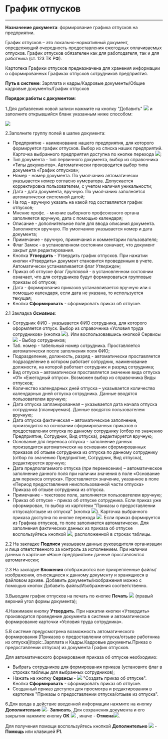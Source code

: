 ﻿# График отпусков
_ _ _ _ _  _ _

**Назначение документа**: формирование графика отпусков на предприятии.

График отпусков – это локально-нормативный документ, определяющий очередность предоставления ежегодных оплачиваемых отпусков. График отпусков обязателен как для работодателя, так и для работника (ст. 123 ТК РФ).

Картотека Графики отпусков предназначена для хранения информации о сформированных Графиках отпусков сотрудников предприятия.

**Путь в системе**: Зарплата и кадры/Кадровые документы/Общие кадровые документы/График отпусков


**Порядок работы с документом**:


1.Для добавления новой записи нажмите на кнопку "Добавить" ![](topic:.AddFiles.Btn_Add.png) и заполните открывшийся бланк указанным ниже способом:

![](topic:.AddFiles.Screenshot_11773.jpg)

2.Заполните группу полей в шапке документа:

* Предприятие - наименование нашего предприятия, для которого формируется график отпусков. Выбор из списка наших предприятий. Карточка выбранного предприятия доступна по кнопке перехода ![](topic:Com.AddFiles.Btn_go.png);
* Тип документа - тип первичного документа, выбор из справочника «Типы документов». Автоматически производится выбор типа документа «График отпусков»;
* Номер - номер документа. По умолчанию автоматически указывается номер согласно нумератора. Допускается корректировка пользователем, с учетом наличия уникальности;
* Дата - дата документа, вручную. По умолчанию заполняется автоматически системной датой;
* На год - вручную указать на какой год составляется график отпусков;
* Мнение профс. - мнение выборного профсоюзного органа заполняется вручную, дата с помощью календаря;
* Описание - дополнительное поле для ввода описания документа. Заполняется вручную. По умолчанию указывается номер и дата документа;
* Примечание - вручную, примечания и комментарии пользователя;
* Флаг Замок - в установленном состоянии означает, что документ закрыт для редактирования.
* Кнопка **Утвердить** - Утвердить график отпусков. При нажатии кнопки «Утвердить» документ становится проведенным в учете. Автоматически устанавливается флаг *Утвержден*;
* Приказ об отпуске флаг *Групповой* - в установленном состоянии означает, что для сотрудников будут формироваться групповые приказы об отпуске;
* Дата - формирования приказов устанавливается вручную или с помощью календаря, если дата не указана, то используется текущая;
* Кнопка **Сформировать** - сформировать приказ об отпуске.

2.1 Закладка ***Основное***:

* Сотрудник ФИО - указывается ФИО сотрудника, для которого оформляется отпуск. Выбор из справочника «Условия труда сотрудников» (кнопка ![](topic:Com.AddFiles.Btn_select.png)). Или воспользовавшись кнопкой Сервисы ![](topic:Com.AddFiles.Btn_Services.png) - Выбор сотрудников;
* Таб. номер - табельный номер сотрудника. Проставляется автоматически после заполнения поля ФИО;
* Подразделение, должность, разряд - автоматически проставляется подразделение в котором работает сотрудник, наименование должности, на которой работает сотрудник и разряд сотрудника;
* Вид отпуска – автоматически проставляется значение вида отпуска «01» «Ежегодный отпуск». Возможен выбор из справочника Виды отпусков;
* Количество календарных дней отпуска – указывается количество календарных дней отпуска сотрудника. Данные вводятся пользователем вручную;
* Дата отпуска запланированная – указывается дата начала отпуска сотрудника (планируемая). Данные вводятся пользователем вручную;
* Дата отпуска фактическая – автоматическое заполнение, производится на основании сформированных приказов о предоставлении отпуска по данному сотруднику (отбор по значению Предприятие, Сотрудник, Вид отпуска), редактируется вручную;
* Основание для переноса отпуска - заполнение данных производится автоматически на основании сформированных приказов об отзыве сотрудника из отпуска по данному сотруднику (отбор по значению Предприятие, Сотрудник, Вид отпуска), редактируется вручную;
* Дата предполагаемого отпуска (при перенесении) – автоматическое заполнение данного поля при наличии значения в поле «Основание для переноса отпуска». Проставляется значение, указанное в поле «Период предоставления неиспользованной части отпуска» Приказа об отзыве сотрудника из отпуска.
* Примечание - текстовое поле, заполняется пользователем вручную;
* Приказ об отпуске - приказ об отпуске сотрудника. Если приказ уже сформирован, то выбор из картотеки "Приказы о предоставлении отпуска/отзыве из отпуска" (кнопка ![](topic:Com.AddFiles.Btn_select.png)). Карточка выбранного приказа доступна по кнопке перехода ![](topic:Com.AddFiles.Btn_go.png). Если приказ формируется из Графика отпусков, то поле заполняется автоматически.
Для заполнения фактических данных из приказа об отпуске воспользуйтесь кнопкой ![](topic:Com.AddFiles.Btn_Refresh.png), расположенной в строках таблицы.

2.2 На закладке **Подписи** указываем данные руководителя организации и лица ответственного за контроль за исполнением. При наличии данных в карточке «Наше предприятие» данные проставляются автоматически;

2.3 На закладке **Вложения** отображаются все прикрепленные файлы/изображения, относящиеся к данному документу и хранящиеся в файловом архиве. Добавить документы/изображения можно с помощью кнопок Добавить файлы/Изображения соответственно.


3.Выводим график отпусков на печать по кнопке  **Печать** ![](topic:Com.AddFiles.Btn_Graf.png) (правый верхний угол формы документа);

4.Нажимаем кнопку **Утвердить**. При нажатии кнопки «Утвердить» производится проведение документа в системе и автоматическое формирование карточки «Условия труда сотрудника».

5.В системе предусмотрена возможность автоматического формирования [Приказов о предоставлении отпуска/отзыве работника из отпуска](topic:.Зарплата и Кадры.Кадровые документы.Приказ о предоставлении отпуска) из документа График отпусков.

Для автоматического формирования приказа об отпуске необходимо:

* Выбрать сотрудников для формирования приказа (установите флаг в строках таблицы для выбранных сотрудников);
* Нажать на кнопку **Сервисы** - ![](topic:Com.AddFiles.Buttons.Btn_Services.png) "Создать приказ об отпуске". Кнопка **Сформировать** - сформировать приказ об отпуске.
* Созданный приказ доступен для просмотра и редактирования в  картотеке  "Приказы о предоставлении отпуска/отзыве из отпуска".



6.Для ввода в действие введенной информации нажмите на кнопку **Дополнительно** ![](topic:Com.AddFiles.Buttons.Btn_OK.png)- **Записать**.
Для сохранения документа и его закрытия нажмите кнопку **ОК** ![](topic:Com.AddFiles.Buttons.Btn_Post.png) , иначе  -  **Отмена**![](topic:Com.AddFiles.Buttons.BtnCloseCancel.png).

Для получения помощи воспользуйтесь кнопкой **Дополнительно** ![](topic:Com.AddFiles.Buttons.Btn_OK.png) - **Помощь** или клавишей **F1**.


